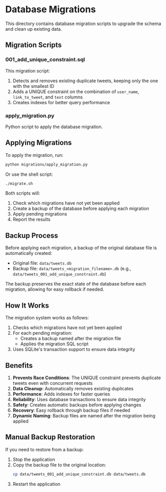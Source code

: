 # Database Migrations

This directory contains database migration scripts to upgrade the schema and clean up existing data.

## Migration Scripts

### 001_add_unique_constraint.sql

This migration script:

1. Detects and removes existing duplicate tweets, keeping only the one with the smallest ID
2. Adds a UNIQUE constraint on the combination of `user_name`, `link_to_tweet`, and `text` columns
3. Creates indexes for better query performance

### apply_migration.py

Python script to apply the database migration.

## Applying Migrations

To apply the migration, run:

```bash
python migrations/apply_migration.py
```

Or use the shell script:

```bash
./migrate.sh
```

Both scripts will:
1. Check which migrations have not yet been applied
2. Create a backup of the database before applying each migration
3. Apply pending migrations
4. Report the results

## Backup Process

Before applying each migration, a backup of the original database file is automatically created:

- Original file: `data/tweets.db`
- Backup file: `data/tweets_<migration_filename>.db` (e.g., `data/tweets_001_add_unique_constraint.db`)

The backup preserves the exact state of the database before each migration, allowing for easy rollback if needed.

## How It Works

The migration system works as follows:

1. Checks which migrations have not yet been applied
2. For each pending migration:
   - Creates a backup named after the migration file
   - Applies the migration SQL script
3. Uses SQLite's transaction support to ensure data integrity

## Benefits

1. **Prevents Race Conditions**: The UNIQUE constraint prevents duplicate tweets even with concurrent requests
2. **Data Cleanup**: Automatically removes existing duplicates
3. **Performance**: Adds indexes for faster queries
4. **Reliability**: Uses database transactions to ensure data integrity
5. **Safety**: Creates automatic backups before applying changes
6. **Recovery**: Easy rollback through backup files if needed
7. **Dynamic Naming**: Backup files are named after the migration being applied

## Manual Backup Restoration

If you need to restore from a backup:

1. Stop the application
2. Copy the backup file to the original location:
   ```bash
   cp data/tweets_001_add_unique_constraint.db data/tweets.db
   ```
3. Restart the application